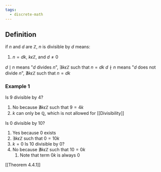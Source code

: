 ```yaml
---
tags:
  - discrete-math
---
```

## Definition
if $n$ and $d$ are $\mathbb Z$, $n$ is divisible by $d$ means:
1. $n=dk$, $k\epsilon \mathbb Z$, and $d\ne 0$

$d\mid n$ means "$d$ divides $n$", $\exists k\epsilon \mathbb Z$ such that $n=dk$
$d\nmid n$ means "$d$ does not divide $n$", $\nexists k\epsilon \mathbb Z$ such that $n=dk$


### Example 1
Is $9$ divisible by $4$?
1. No because $\nexists k\epsilon \mathbb Z$ such that $9=4k$
2. $k$ can only be $\mathbb Q$, which is not allowed for [[Divisibility]]

Is $0$ divisible by $10$?
1. Yes because 0 exists
2. $\exists k\epsilon \mathbb Z$ such that $0=10k$
3. $k=0$
Is $10$ divisible by $0$?
1. No because $\nexists k\epsilon \mathbb Z$ such that $10=0k$
	1. Note that term $0k$ is always $0$

[[Theorem 4.4.1]]